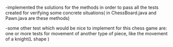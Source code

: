 
-implemented the solutions for the methods in order to pass all 
the tests created for verifying some concrete situations( in ChessBoard.java and
Pawn.java are these methods)

-some other test which would be nice to implement for this chess game
are: one or more tests for movement of another type of piece, like the 
movement of a knight(L shape )
